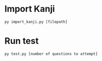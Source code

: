 # Import Kanji
`py import_kanji.py [filepath]`

# Run test
`py test.py [number of questions to attempt]`